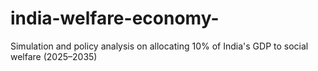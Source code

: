 # india-welfare-economy-
Simulation and policy analysis on allocating 10% of India's GDP to social welfare (2025–2035)
